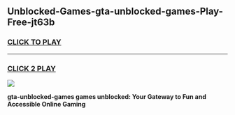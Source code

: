 
## Unblocked-Games-gta-unblocked-games-Play-Free-jt63b
<h3>
<a href="https://premium76.site?title=gta-unblocked-games&ref=23A">CLICK TO PLAY</a></h3>
<hr>

<h3>
<a href="https://premium76.site?title=gta-unblocked-games&ref=23A">CLICK 2 PLAY</a>
  
</h3>

<a href="https://premium76.site?title=gta-unblocked-games&ref=23A"><img src="https://clearcache.store/games.png"></a>


**gta-unblocked-games games unblocked: Your Gateway to Fun and Accessible Online Gaming**

